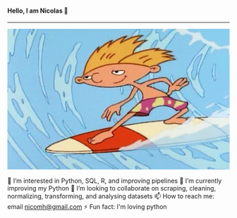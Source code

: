 

<p align="center">
  <strong><h4>Hello, I am Nicolas 👋</h4></strong>
</p>

<hr>

<p align="center">
  <img src="https://github.com/NicMoHan/NicMoHan/blob/main/Hey%20Arnold%2090S%20GIF.gif?raw=true" width="800" alt="Arnold Surfer">
</p>


 👀 I’m interested in Python, SQL, R, and improving pipelines
 🌱 I’m currently improving my Python
 💞️ I’m looking to collaborate on scraping, cleaning, normalizing, transforming, and analysing datasets
 📫 How to reach me: email nicomh@gmail.com
 ⚡ Fun fact: I'm loving python

<!---
NicMoHan/NicMoHan is a ✨ special ✨ repository because its `README.md` (this file) appears on your GitHub profile.
You can click the Preview link to take a look at your changes.
--->
